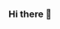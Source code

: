 ### Hi there 👋

<!--
**a11exxa/a11exxa** is a ✨ _special_ ✨ repository because its `README.md` (this file) appears on your GitHub profile.

Here are some ideas to get you started:

- 🔭 I’m currently working on vision board...
- 🌱 I’m currently learning alg 2...
- 👯 I’m looking to collaborate on my pintrst board...
- 🤔 I’m looking for help with my obese dog...
- 💬 Ask me about my obesities...
- 📫 How to reach me: @ my house...
- 😄 Pronouns: obese/ob...
- ⚡ Fun fact: i like to fart...
-->
